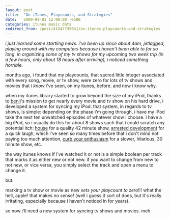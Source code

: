 ```yaml
---
layout: post
title:  "On iTunes, Playcounts, and Strategies"
date:   2009-09-01 12:00:00 -0500
categories: itunes music data
redirect_from: /post/41547735041/on-itunes-playcounts-and-strategies
---
```


_i just learned some startling news. i've been up since about 4am, jetlagged, playing around with my computers because i haven't been able to for so long. in organizing some of my tv shows for my upcoming two week trip (in a few hours, only about 18 hours after arriving), i noticed something horrible._

months ago, i found that my playcounts, that sacred little integer associated with every song, movie, or tv show, were zero for lots of tv shows and movies that i _know_&nbsp;i've seen, on my itunes, before. and now i know why.

when my itunes library started to grow beyond the size of my iPod, thanks to [benji](http://avalantern.com/benji/)'s mission to get nearly every movie and tv show on his hard drive, i developed a system for syncing my iPod. that system, in regards to tv shows, is simple: depending on the phase i'm going through, i have my iPod take the next ten unwatched episodes of whatever show i choose. i have a big iPod, so i usually do this for about 8 shows such that i could scratch any potential itch: [house](http://ax.search.itunes.apple.com/WebObjects/MZSearch.woa/wa/search?entity=tvSeason&amp;amp;media=all&amp;amp;submit=seeAllLockups&amp;amp;term=house)&nbsp;for a quality 42 minute show, [arrested development](http://ax.search.itunes.apple.com/WebObjects/MZSearch.woa/wa/search?entity=tvSeason&amp;amp;media=all&amp;amp;submit=seeAllLockups&amp;amp;term=arrested%20development)&nbsp;for a quick laugh, which i've seen so many times before that i don't mind not paying too much attention, [curb your enthusiasm](http://ax.search.itunes.apple.com/WebObjects/MZSearch.woa/wa/search?entity=tvSeason&amp;amp;media=all&amp;amp;submit=seeAllLockups&amp;amp;term=curb%20your%20enthusiasm)&nbsp;for a slower, hilarious, 30 minute show, etc.

the way itunes knows if i've watched it or not is a simple boolean per track that marks it as either new or not new. if you want to change from new to not new, or vice versa, you simply select the track and open a menu to change it.

but.

marking a tv show or movie as new _sets your playcount to zero_!!! what the hell, apple! that makes no sense! (well i guess it sort of does, but it's really irritating, especially because i haven't noticed in for years).

so now i'll need a new system for syncing tv shows and movies. meh.
